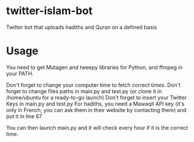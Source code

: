 # twitter-islam-bot
Twitter bot that uploads hadiths and Quran on a defined basis 

# Usage
You need to get Mutagen and tweepy libraries for Python, and ffmpeg in your PATH.

Don't forget to change your computer time to fetch correct times.
Don't forget to change files paths in main.py and test.py (or clone it in /home/ubuntu for a ready-to-go launch)
Don't forget to insert your Twitter Keys in main.py and test.py
For hadiths, you need a Mawaqit API key (it's only in French, you can ask them in their website by contacting them) and put it in line 67

You can then launch main.py and it will check every hour if it is the correct time.
